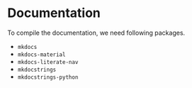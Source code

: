 # Documentation

To compile the documentation, we need following packages.

* `mkdocs`
* `mkdocs-material`
* `mkdocs-literate-nav`
* `mkdocstrings`
* `mkdocstrings-python`
